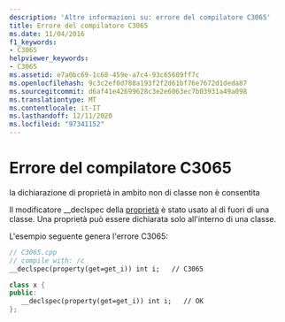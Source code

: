 ```yaml
---
description: 'Altre informazioni su: errore del compilatore C3065'
title: Errore del compilatore C3065
ms.date: 11/04/2016
f1_keywords:
- C3065
helpviewer_keywords:
- C3065
ms.assetid: e7a0bc69-1c68-459e-a7c4-93c65609ff7c
ms.openlocfilehash: 9c3c2ef0d788a193f2f2d61bf76e7672d1deda87
ms.sourcegitcommit: d6af41e42699628c3e2e6063ec7b03931a49a098
ms.translationtype: MT
ms.contentlocale: it-IT
ms.lasthandoff: 12/11/2020
ms.locfileid: "97341152"
---
```

# <a name="compiler-error-c3065"></a>Errore del compilatore C3065

la dichiarazione di proprietà in ambito non di classe non è consentita

Il modificatore __declspec della [proprietà](../../cpp/property-cpp.md) è stato usato al di fuori di una classe.  Una proprietà può essere dichiarata solo all'interno di una classe.

L'esempio seguente genera l'errore C3065:

```cpp
// C3065.cpp
// compile with: /c
__declspec(property(get=get_i)) int i;   // C3065

class x {
public:
   __declspec(property(get=get_i)) int i;   // OK
};
```
